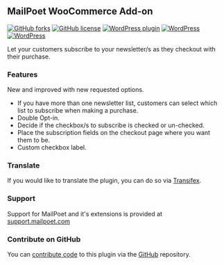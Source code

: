 ## MailPoet WooCommerce Add-on

[![GitHub forks](https://img.shields.io/github/forks/seb86/MailPoet-WooCommerce-Add-on.svg?style=flat)](https://github.com/seb86/MailPoet-WooCommerce-Add-on/network) [![GitHub license](https://img.shields.io/badge/license-GPLv3-blue.svg?style=flat)](https://raw.githubusercontent.com/seb86/MailPoet-WooCommerce-Add-on/master/license.txt) [![WordPress plugin](https://img.shields.io/wordpress/plugin/v/mailpoet-woocommerce-add-on.svg?style=flat)](https://wordpress.org/plugins/mailpoet-woocommerce-add-on/) [![WordPress](https://img.shields.io/wordpress/plugin/dt/mailpoet-woocommerce-add-on.svg?style=flat)](https://wordpress.org/plugins/mailpoet-woocommerce-add-on/) [![WordPress](https://img.shields.io/wordpress/v/mailpoet-woocommerce-add-on.svg?style=flat)](https://wordpress.org/plugins/mailpoet-woocommerce-add-on/)

Let your customers subscribe to your newsletter/s as they checkout with their purchase.

### Features
New and improved with new requested options.

* If you have more than one newsletter list, customers can select which list to subscribe when making a purchase.
* Double Opt-in.
* Decide if the checkbox/s to subscribe is checked or un-checked.
* Place the subscription fields on the checkout page where you want them to be.
* Custom checkbox label.

### Translate

If you would like to translate the plugin, you can do so via [Transifex](https://www.transifex.com/projects/p/mailpoet-woocommerce-add-on/).

### Support

Support for MailPoet and it's extensions is provided at [support.mailpoet.com](support.mailpoet.com)

### Contribute on GitHub
You can [contribute code](https://github.com/seb86/MailPoet-WooCommerce-Add-on/blob/master/CONTRIBUTING.md) to this plugin via the [GitHub](https://github.com/seb86/MailPoet-WooCommerce-Add-on/blob/master/CONTRIBUTING.md) repository.
